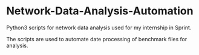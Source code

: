 # Network-Data-Analysis-Automation
Python3 scripts for network data analysis used for my internship in Sprint.

The scripts are used to automate date processing of benchmark files for analysis.
